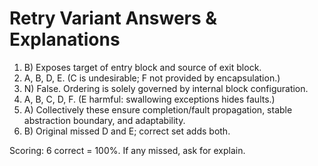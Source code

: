# Retry Variant Answers & Explanations

1. B) Exposes target of entry block and source of exit block.
2. A, B, D, E. (C is undesirable; F not provided by encapsulation.)
3. N) False. Ordering is solely governed by internal block configuration.
4. A, B, C, D, F. (E harmful: swallowing exceptions hides faults.)
5. A) Collectively these ensure completion/fault propagation, stable abstraction boundary, and adaptability.
6. B) Original missed D and E; correct set adds both.

Scoring: 6 correct = 100%. If any missed, ask for explain.